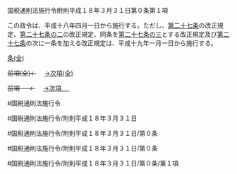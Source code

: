 国税通則法施行令附則平成１８年３月３１日第０条第１項

この政令は、平成十八年四月一日から施行する。ただし、[第二十七条](国税通則法施行＿令附則平成１８年３月３１日第２７条第１項)の改正規定、[第二十七条の二](国税通則法施行＿令附則平成１８年３月３１日第２７条の２第１項)の改正規定、同条を[第二十七条の三](国税通則法施行＿令附則平成１８年３月３１日第２７条の３第１項)とする改正規定及び[第二十七条](国税通則法施行＿令附則平成１８年３月３１日第２７条第１項)の次に一条を加える改正規定は、平成十九年一月一日から施行する。

[条(全)](国税通則法施行＿令附則平成１８年３月３１日第０条_.md)

~~前項(全)←~~　  [→次項(全)](国税通則法施行＿令附則平成１８年３月３１日第０条第２項_.md)

~~前項 　 ←~~　  [→次項 　 ](国税通則法施行＿令附則平成１８年３月３１日第０条第２項.md)



#国税通則法施行令

#国税通則法施行令/附則平成１８年３月３１日

#国税通則法施行令/附則平成１８年３月３１日/第０条

#国税通則法施行令/附則平成１８年３月３１日/第０条

#国税通則法施行令/附則平成１８年３月３１日/第０条/第１項

